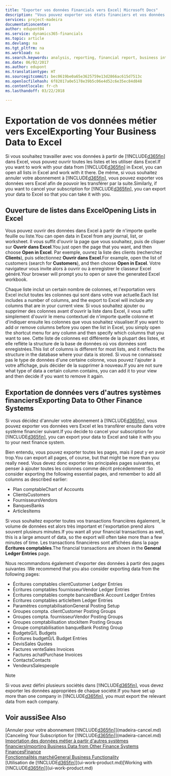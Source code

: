 ```yaml
---
title: "Exporter vos données Financials vers Excel| Microsoft Docs"
description: "Vous pouvez exporter vos états financiers et vos données de veille économique de Finance and Operations, Business edition vers Excel, ou ouvrir vos données Financials dans Excel."
services: project-madeira
documentationcenter: 
author: edupont04
ms.service: dynamics365-financials
ms.topic: article
ms.devlang: na
ms.tgt_pltfrm: na
ms.workload: na
ms.search.keywords: analysis, reporting, financial report, business intelligence, BI, Excel
ms.date: 06/02/2017
ms.author: edupont
ms.translationtype: HT
ms.sourcegitcommit: bec0619be0a65e3625759e13d2866ac615d7513c
ms.openlocfilehash: 6f82017a0e5178e39b5c06e4d52c6e35ec84d848
ms.contentlocale: fr-ch
ms.lasthandoff: 03/22/2018

---
```

# <a name="exporting-your-business-data-to-excel"></a><span data-ttu-id="d41dd-103">Exportation de vos données métier vers Excel</span><span class="sxs-lookup"><span data-stu-id="d41dd-103">Exporting Your Business Data to Excel</span></span>
<span data-ttu-id="d41dd-104">Si vous souhaitez travailler avec vos données à partir de [!INCLUDE[d365fin](includes/d365fin_md.md)] dans Excel, vous pouvez ouvrir toutes les listes et les utiliser dans Excel.</span><span class="sxs-lookup"><span data-stu-id="d41dd-104">If you want to work with your data from [!INCLUDE[d365fin](includes/d365fin_md.md)] in Excel, you can open all lists in Excel and work with it there.</span></span> <span data-ttu-id="d41dd-105">De même, si vous souhaitez annuler votre abonnement à [!INCLUDE[d365fin](includes/d365fin_md.md)], vous pouvez exporter vos données vers Excel afin de pouvoir les transférer par la suite.</span><span class="sxs-lookup"><span data-stu-id="d41dd-105">Similarly, if you want to cancel your subscription for [!INCLUDE[d365fin](includes/d365fin_md.md)], you can export your data to Excel so that you can take it with you.</span></span>

## <a name="opening-lists-in-excel"></a><span data-ttu-id="d41dd-106">Ouverture de listes dans Excel</span><span class="sxs-lookup"><span data-stu-id="d41dd-106">Opening Lists in Excel</span></span>
<span data-ttu-id="d41dd-107">Vous pouvez ouvrir des données dans Excel à partir de n'importe quelle feuille ou liste.</span><span class="sxs-lookup"><span data-stu-id="d41dd-107">You can open data in Excel from any journal, list, or worksheet.</span></span> <span data-ttu-id="d41dd-108">Il vous suffit d'ouvrir la page que vous souhaitez, puis de cliquer sur **Ouvrir dans Excel**.</span><span class="sxs-lookup"><span data-stu-id="d41dd-108">You just open the page that you want, and then choose **Open in Excel**.</span></span> <span data-ttu-id="d41dd-109">Par exemple, ouvrez la liste des clients (recherchez **Clients**), puis sélectionnez **Ouvrir dans Excel**.</span><span class="sxs-lookup"><span data-stu-id="d41dd-109">For example, open the list of customers (search for **Customers**), and then choose **Open in Excel**.</span></span> <span data-ttu-id="d41dd-110">Votre navigateur vous invite alors à ouvrir ou à enregistrer le classeur Excel généré.</span><span class="sxs-lookup"><span data-stu-id="d41dd-110">Your browser will prompt you to open or save the generated Excel workbook.</span></span>  

<span data-ttu-id="d41dd-111">Chaque liste inclut un certain nombre de colonnes, et l'exportation vers Excel inclut toutes les colonnes qui sont dans votre vue actuelle.</span><span class="sxs-lookup"><span data-stu-id="d41dd-111">Each list includes a number of columns, and the export to Excel will include any columns that are in your current view.</span></span> <span data-ttu-id="d41dd-112">Si vous souhaitez ajouter ou supprimer des colonnes avant d'ouvrir la liste dans Excel, il vous suffit simplement d'ouvrir le menu contextuel de n'importe quelle colonne et d'indiquer ensuite les colonnes que vous souhaitez visualiser.</span><span class="sxs-lookup"><span data-stu-id="d41dd-112">If you want to add or remove columns before you open the list in Excel, you simply open the shortcut menu for any column and then specify which columns that you want to see.</span></span> <span data-ttu-id="d41dd-113">Cette liste de colonnes est différente de la plupart des listes, et elle reflète la structure de la base de données où vos données sont enregistrées.</span><span class="sxs-lookup"><span data-stu-id="d41dd-113">This list of columns is different for most lists, and it reflects the structure in the database where your data is stored.</span></span> <span data-ttu-id="d41dd-114">Si vous ne connaissez pas le type de données d'une certaine colonne, vous pouvez l'ajouter à votre affichage, puis décider de la supprimer à nouveau.</span><span class="sxs-lookup"><span data-stu-id="d41dd-114">If you are not sure what type of data a certain column contains, you can add it to your view and then decide if you want to remove it again.</span></span>  

## <a name="exporting-data-to-other-finance-systems"></a><span data-ttu-id="d41dd-115">Exportation de données vers d'autres systèmes financiers</span><span class="sxs-lookup"><span data-stu-id="d41dd-115">Exporting Data to Other Finance Systems</span></span>
<span data-ttu-id="d41dd-116">Si vous décidez d'annuler votre abonnement à [!INCLUDE[d365fin](includes/d365fin_md.md)], vous pouvez exporter vos données vers Excel et les transférer ensuite dans votre système financier suivant.</span><span class="sxs-lookup"><span data-stu-id="d41dd-116">If you decide to cancel your subscription for [!INCLUDE[d365fin](includes/d365fin_md.md)], you can export your data to Excel and take it with you to your next finance system.</span></span>  

<span data-ttu-id="d41dd-117">Bien entendu, vous pouvez exporter toutes les pages, mais il peut y en avoir trop.</span><span class="sxs-lookup"><span data-stu-id="d41dd-117">You can export all pages, of course, but that might be more than you really need.</span></span> <span data-ttu-id="d41dd-118">Vous devez donc exporter les principales pages suivantes, et penser à ajouter toutes les colonnes comme décrit précédemment :</span><span class="sxs-lookup"><span data-stu-id="d41dd-118">So consider exporting the following essential pages, and remember to add all columns as described earlier:</span></span>  

* <span data-ttu-id="d41dd-119">Plan comptable</span><span class="sxs-lookup"><span data-stu-id="d41dd-119">Chart of Accounts</span></span>  
* <span data-ttu-id="d41dd-120">Clients</span><span class="sxs-lookup"><span data-stu-id="d41dd-120">Customers</span></span>  
* <span data-ttu-id="d41dd-121">Fournisseurs</span><span class="sxs-lookup"><span data-stu-id="d41dd-121">Vendors</span></span>  
* <span data-ttu-id="d41dd-122">Banques</span><span class="sxs-lookup"><span data-stu-id="d41dd-122">Banks</span></span>  
* <span data-ttu-id="d41dd-123">Articles</span><span class="sxs-lookup"><span data-stu-id="d41dd-123">Items</span></span>  

<span data-ttu-id="d41dd-124">Si vous souhaitez exporter toutes vos transactions financières également, le volume de données est alors très important et l'exportation prend alors souvent plusieurs minutes.</span><span class="sxs-lookup"><span data-stu-id="d41dd-124">If you want all your financial transactions as well, this is a large amount of data, so the export will often take more than a few minutes of time.</span></span> <span data-ttu-id="d41dd-125">Les transactions financières sont affichées dans la page **Écritures comptables**.</span><span class="sxs-lookup"><span data-stu-id="d41dd-125">The financial transactions are shown in the **General Ledger Entries** page.</span></span>  

<span data-ttu-id="d41dd-126">Nous recommandons également d'exporter des données à partir des pages suivantes :</span><span class="sxs-lookup"><span data-stu-id="d41dd-126">We recommend that you also consider exporting data from the following pages:</span></span>  

* <span data-ttu-id="d41dd-127">Écritures comptables client</span><span class="sxs-lookup"><span data-stu-id="d41dd-127">Customer Ledger Entries</span></span>  
* <span data-ttu-id="d41dd-128">Écritures comptables fournisseur</span><span class="sxs-lookup"><span data-stu-id="d41dd-128">Vendor Ledger Entries</span></span>  
* <span data-ttu-id="d41dd-129">Écritures comptables compte bancaire</span><span class="sxs-lookup"><span data-stu-id="d41dd-129">Bank Account Ledger Entries</span></span>  
* <span data-ttu-id="d41dd-130">Écritures comptables article</span><span class="sxs-lookup"><span data-stu-id="d41dd-130">Item Ledger Entries</span></span>  
* <span data-ttu-id="d41dd-131">Paramètres comptabilisation</span><span class="sxs-lookup"><span data-stu-id="d41dd-131">General Posting Setup</span></span>  
* <span data-ttu-id="d41dd-132">Groupes compta. client</span><span class="sxs-lookup"><span data-stu-id="d41dd-132">Customer Posting Groups</span></span>  
* <span data-ttu-id="d41dd-133">Groupes compta. fournisseur</span><span class="sxs-lookup"><span data-stu-id="d41dd-133">Vendor Posting Groups</span></span>  
* <span data-ttu-id="d41dd-134">Groupes comptabilisation stock</span><span class="sxs-lookup"><span data-stu-id="d41dd-134">Item Posting Groups</span></span>  
* <span data-ttu-id="d41dd-135">Groupe comptabilisation banque</span><span class="sxs-lookup"><span data-stu-id="d41dd-135">Bank Posting Group</span></span>  
* <span data-ttu-id="d41dd-136">Budgets</span><span class="sxs-lookup"><span data-stu-id="d41dd-136">G/L Budgets</span></span>  
* <span data-ttu-id="d41dd-137">Écritures budget</span><span class="sxs-lookup"><span data-stu-id="d41dd-137">G/L Budget Entries</span></span>  
* <span data-ttu-id="d41dd-138">Devis</span><span class="sxs-lookup"><span data-stu-id="d41dd-138">Sales Quotes</span></span>  
* <span data-ttu-id="d41dd-139">Factures vente</span><span class="sxs-lookup"><span data-stu-id="d41dd-139">Sales Invoices</span></span>  
* <span data-ttu-id="d41dd-140">Factures achat</span><span class="sxs-lookup"><span data-stu-id="d41dd-140">Purchase Invoices</span></span>  
* <span data-ttu-id="d41dd-141">Contacts</span><span class="sxs-lookup"><span data-stu-id="d41dd-141">Contacts</span></span>  
* <span data-ttu-id="d41dd-142">Vendeurs</span><span class="sxs-lookup"><span data-stu-id="d41dd-142">Salespeople</span></span>  

> [!NOTE]  
>   <span data-ttu-id="d41dd-143">Si vous avez défini plusieurs sociétés dans [!INCLUDE[d365fin](includes/d365fin_md.md)], vous devez exporter les données appropriées de chaque société.</span><span class="sxs-lookup"><span data-stu-id="d41dd-143">If you have set up more than one company in [!INCLUDE[d365fin](includes/d365fin_md.md)], you must export the relevant data from each company.</span></span>

## <a name="see-also"></a><span data-ttu-id="d41dd-144">Voir aussi</span><span class="sxs-lookup"><span data-stu-id="d41dd-144">See Also</span></span>
<span data-ttu-id="d41dd-145">[Annuler pour votre abonnement [!INCLUDE[d365fin](includes/d365fin_md.md)]](madeira-cancel.md)</span><span class="sxs-lookup"><span data-stu-id="d41dd-145">[Canceling Your Subscription for [!INCLUDE[d365fin](includes/d365fin_md.md)]](madeira-cancel.md)</span></span>  
[<span data-ttu-id="d41dd-146">Importation des données métier à partir d'autres systèmes financiers</span><span class="sxs-lookup"><span data-stu-id="d41dd-146">Importing Business Data from Other Finance Systems</span></span>](upload-data.md)  
[<span data-ttu-id="d41dd-147">Finances</span><span class="sxs-lookup"><span data-stu-id="d41dd-147">Finance</span></span>](finance.md)  
[<span data-ttu-id="d41dd-148">Fonctionnalités marché</span><span class="sxs-lookup"><span data-stu-id="d41dd-148">General Business Functionality</span></span>](ui-across-business-areas.md)  
<span data-ttu-id="d41dd-149">[Utilisation de [!INCLUDE[d365fin](includes/d365fin_md.md)]](ui-work-product.md)</span><span class="sxs-lookup"><span data-stu-id="d41dd-149">[Working with [!INCLUDE[d365fin](includes/d365fin_md.md)]](ui-work-product.md)</span></span>  

